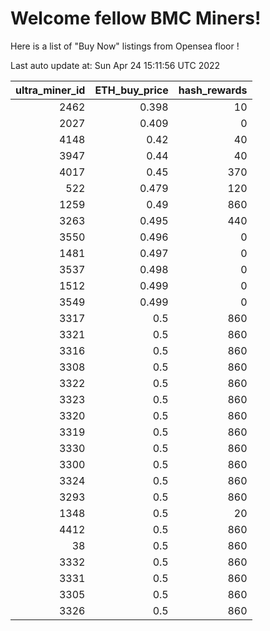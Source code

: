 # Welcome fellow BMC Miners!
Here is a list of "Buy Now" listings from Opensea floor !


Last auto update at: Sun Apr 24 15:11:56 UTC 2022


|   ultra_miner_id |   ETH_buy_price |   hash_rewards |
|-----------------:|----------------:|---------------:|
|             2462 |           0.398 |             10 |
|             2027 |           0.409 |              0 |
|             4148 |           0.42  |             40 |
|             3947 |           0.44  |             40 |
|             4017 |           0.45  |            370 |
|              522 |           0.479 |            120 |
|             1259 |           0.49  |            860 |
|             3263 |           0.495 |            440 |
|             3550 |           0.496 |              0 |
|             1481 |           0.497 |              0 |
|             3537 |           0.498 |              0 |
|             1512 |           0.499 |              0 |
|             3549 |           0.499 |              0 |
|             3317 |           0.5   |            860 |
|             3321 |           0.5   |            860 |
|             3316 |           0.5   |            860 |
|             3308 |           0.5   |            860 |
|             3322 |           0.5   |            860 |
|             3323 |           0.5   |            860 |
|             3320 |           0.5   |            860 |
|             3319 |           0.5   |            860 |
|             3330 |           0.5   |            860 |
|             3300 |           0.5   |            860 |
|             3324 |           0.5   |            860 |
|             3293 |           0.5   |            860 |
|             1348 |           0.5   |             20 |
|             4412 |           0.5   |            860 |
|               38 |           0.5   |            860 |
|             3332 |           0.5   |            860 |
|             3331 |           0.5   |            860 |
|             3305 |           0.5   |            860 |
|             3326 |           0.5   |            860 |